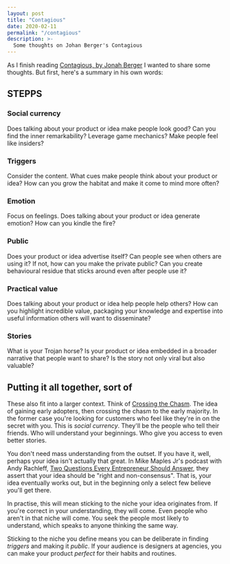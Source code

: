 ```yaml
---
layout: post
title: "Contagious"
date: 2020-02-11
permalink: "/contagious"
description: >-
  Some thoughts on Johan Berger's Contagious
---
```


As I finish reading <a href="https://wordery.com/contagious-jonah-berger-9781451686586" target="_blank">Contagious, by Jonah Berger</a> I wanted to share some thoughts. But first, here's a summary in his own words:

## STEPPS

### Social currency

Does talking about your product or idea make people look good? Can you find the inner remarkability? Leverage game mechanics? Make people feel like insiders?

### Triggers

Consider the content. What cues make people think about your product or idea? How can you grow the habitat and make it come to mind more often?

### Emotion

Focus on feelings. Does talking about your product or idea generate emotion? How can you kindle the fire?

### Public

Does your product or idea advertise itself? Can people see when others are using it? If not, how can you make the private public? Can you create behavioural residue that sticks around even after people use it?

### Practical value

Does talking about your product or idea help people help others? How can you highlight incredible value, packaging your knowledge and expertise into useful information others will want to disseminate?

### Stories

What is your Trojan horse? Is your product or idea embedded in a broader narrative that people want to share? Is the story not only viral but also valuable?

## Putting it all together, sort of

These also fit into a larger context. Think of [Crossing the Chasm](https://wordery.com/contagious-jonah-berger-9781451686586). The idea of gaining early adopters, then crossing the chasm to the early majority. In the former case you're looking for customers who feel like they're in on the secret with you. This is *social currency*. They'll be the people who tell their friends. Who will understand your beginnings. Who give you access to even better stories.

You don't need mass understanding from the outset. If you have it, well, perhaps your idea isn't actually that great. In Mike Maples Jr's podcast with Andy Rachleff, [Two Questions Every Entrepreneur Should Answer](https://tim.blog/2019/11/25/starting-greatness-mike-maples/), they assert that your idea should be "right and non-consensus". That is, your idea eventually works out, but in the beginning only a select few believe you'll get there.

In practise, this will mean sticking to the niche your idea originates from. If you're correct in your understanding, they will come. Even people who aren't in that niche will come. You seek the people most likely to understand, which speaks to anyone thinking the same way.

Sticking to the niche you define means you can be deliberate in finding *triggers* and making it *public*. If your audience is designers at agencies, you can make your product *perfect* for their habits and routines.
